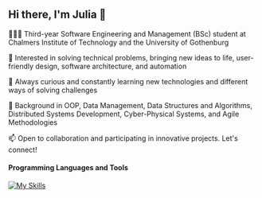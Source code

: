 ## Hi there, I'm Julia 👋

👩🏼‍💻 Third-year Software Engineering and Management (BSc) student at Chalmers Institute of Technology and the University of Gothenburg

🌟 Interested in solving technical problems, bringing new ideas to life, user-friendly design, software architecture, and automation

🌱 Always curious and constantly learning new technologies and different ways of solving challenges

🔭 Background in OOP, Data Management, Data Structures and Algorithms, Distributed Systems Development, Cyber-Physical Systems, and Agile Methodologies

📫 Open to collaboration and participating in innovative projects. Let's connect!

#### Programming Languages and Tools
[![My Skills](https://skillicons.dev/icons?i=git,js,html,css,arduino,bash,bootstrap,c,cpp,cmake,dart,docker,flutter,github,gitlab,java,mongodb,nodejs,opencv,postgres,py,ts,vscode,vue,vuetify)](https://skillicons.dev)

<!-- ### Most used programming languages
![Top Langs](https://github-readme-stats.vercel.app/api/top-langs/?username=mccalljulia&theme=tokyonight)
-->

<!--
**mccalljulia/mccalljulia** is a ✨ _special_ ✨ repository because its `README.md` (this file) appears on your GitHub profile.

Here are some ideas to get you started:

- 🔭 I’m currently working on ...
- 🌱 I’m currently learning ...
- 👯 I’m looking to collaborate on ...
- 🤔 I’m looking for help with ...
- 💬 Ask me about ...
- 📫 How to reach me: ...
- 😄 Pronouns: ...
- ⚡ Fun fact: ...
-->
